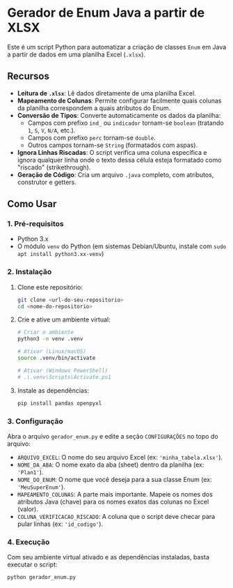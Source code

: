 # Gerador de Enum Java a partir de XLSX

Este é um script Python para automatizar a criação de classes `Enum` em Java a partir de dados em uma planilha Excel (`.xlsx`).

## Recursos

* **Leitura de `.xlsx`**: Lê dados diretamente de uma planilha Excel.
* **Mapeamento de Colunas**: Permite configurar facilmente quais colunas da planilha correspondem a quais atributos do Enum.
* **Conversão de Tipos**: Converte automaticamente os dados da planilha:
    * Campos com prefixo `ind_` ou `indicador` tornam-se `boolean` (tratando `1`, `S`, `V`, `N/A`, etc.).
    * Campos com prefixo `perc` tornam-se `double`.
    * Outros campos tornam-se `String` (formatados com aspas).
* **Ignora Linhas Riscadas**: O script verifica uma coluna específica e ignora qualquer linha onde o texto dessa célula esteja formatado como "riscado" (strikethrough).
* **Geração de Código**: Cria um arquivo `.java` completo, com atributos, construtor e getters.

## Como Usar

### 1. Pré-requisitos

* Python 3.x
* O módulo `venv` do Python (em sistemas Debian/Ubuntu, instale com `sudo apt install python3.xx-venv`)

### 2. Instalação

1.  Clone este repositório:

    ```bash
    git clone <url-do-seu-repositorio>
    cd <nome-do-repositorio>
    ```

2.  Crie e ative um ambiente virtual:

    ```bash
    # Criar o ambiente
    python3 -m venv .venv
    
    # Ativar (Linux/macOS)
    source .venv/bin/activate
    
    # Ativar (Windows PowerShell)
    # .\.venv\Scripts\Activate.ps1
    ```

3.  Instale as dependências:

    ```bash
    pip install pandas openpyxl
    ```

### 3. Configuração

Abra o arquivo `gerador_enum.py` e edite a seção `CONFIGURAÇÕES` no topo do arquivo:

* `ARQUIVO_EXCEL`: O nome do seu arquivo Excel (ex: `'minha_tabela.xlsx'`).
* `NOME_DA_ABA`: O nome exato da aba (sheet) dentro da planilha (ex: `'Plan1'`).
* `NOME_DO_ENUM`: O nome que você deseja para a sua classe Enum (ex: `'MeuSuperEnum'`).
* `MAPEAMENTO_COLUNAS`: A parte mais importante. Mapeie os nomes dos atributos Java (chave) para os nomes exatos das colunas no Excel (valor).
* `COLUNA_VERIFICACAO_RISCADO`: A coluna que o script deve checar para pular linhas (ex: `'id_codigo'`).

### 4. Execução

Com seu ambiente virtual ativado e as dependências instaladas, basta executar o script:

```bash
python gerador_enum.py